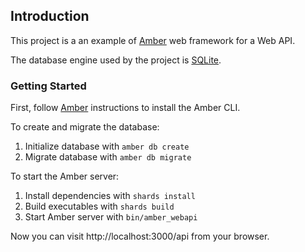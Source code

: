 ## Introduction

This project is a an example of [Amber](https://amberframework.org/) web framework for a Web API.

The database engine used by the project is [SQLite](https://www.sqlite.org/).

### Getting Started

First, follow [Amber](https://docs.amberframework.org/amber/guides/installation) instructions to install the Amber CLI.

To create and migrate the database:

1. Initialize database with `amber db create`
2. Migrate database with `amber db migrate`

To start the Amber server:

1. Install dependencies with `shards install`
2. Build executables with `shards build`
3. Start Amber server with `bin/amber_webapi`

Now you can visit http://localhost:3000/api from your browser.

